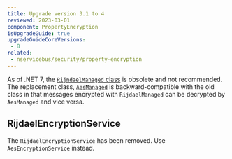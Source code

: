 ```yaml
---
title: Upgrade version 3.1 to 4
reviewed: 2023-03-01
component: PropertyEncryption
isUpgradeGuide: true
upgradeGuideCoreVersions:
 - 8
related:
 - nservicebus/security/property-encryption
---
```


As of .NET 7, the [`RijndaelManaged` class](https://learn.microsoft.com/en-us/dotnet/api/system.security.cryptography.rijndaelmanaged) is obsolete and not recommended. The replacement class, [`AesManaged`](https://learn.microsoft.com/en-us/dotnet/api/system.security.cryptography.aesmanaged) is backward-compatible with the old class in that messages encrypted with `RijdaelManaged` can be decrypted by `AesManaged` and vice versa.

## RijdaelEncryptionService

The `RijdaelEncryptionService` has been removed. Use `AesEncryptionService` instead.
